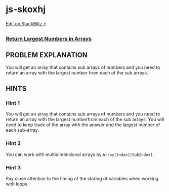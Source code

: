 # js-skoxhj

[Edit on StackBlitz ⚡️](https://stackblitz.com/edit/js-skoxhj)

### [Return Largest Numbers in Arrays](https://www.freecodecamp.org/learn/javascript-algorithms-and-data-structures/basic-algorithm-scripting/return-largest-numbers-in-arrays)

## PROBLEM EXPLANATION
You will get an array that contains sub arrays of numbers and you need to return an array with the largest number from each of the sub arrays.

## HINTS
### Hint 1
You will get an array that contains sub arrays of numbers and you need to return an array with the largest numberfrom each of the sub arrays.  You will need to keep track of the array with the answer and the largest number of each sub-array.
### Hint 2
You can work with multidimensional arrays by `Array[Index][SubIndex]`.
### Hint 3
Pay close attention to the timing of the storing of variables when working with loops.
